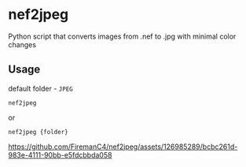 # nef2jpeg

Python script that converts images from .nef to .jpg with minimal color changes

## Usage

default folder - `JPEG`

```
nef2jpeg
```
or
```
nef2jpeg {folder}
```



https://github.com/FiremanC4/nef2jpeg/assets/126985289/bcbc261d-983e-4111-90bb-e5fdcbbda058

